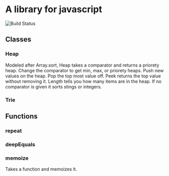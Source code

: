 # A library for javascript 
![Build Status](https://travis-ci.org/toChaim/jslife.svg?branch=master)
## Classes
### Heap
Modeled after Array.sort, Heap takes a comparator and returns a priorety heap. Change the comparator to get min, max, or priorety heaps. Push new values on the heap. Pop the top most value off. Peek returns the top value without removing it. Length tells you how many items are in the heap.
If no comparator is given it sorts stings or integers.
### Trie
## Functions
### repeat
### deepEquals
### memoize
Takes a function and memoizes it.